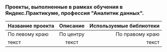 ### Проекты, выполненные в рамках обучения в Яндекс.Практикуме, профессия "Аналитик данных".

| **Название проекта** | **Описание** | **Используемые библиотеки** |
|----------------|:---------:|----------------:|
| По левому краю | По центру | По правому краю |
| текст | текст | текст |
